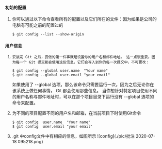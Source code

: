 #### 初始的配置

1. 你可以通过以下命令查看所有的配置以及它们所在的文件：因为如果是公司的电脑有可能之前的配置过的

     ```console
     $ git config --list --show-origin
     ```

     

#### 用户信息

1.     安装完 Git 之后，要做的第一件事就是设置你的用户名和邮件地址。 这一点很重要，因为每一个 Git 提交都会使用这些信息，它们会写入到你的每一次提交中，不可更改：
  
     ```console
     $ git config --global user.name  "Your name"
     $ git config --global user.email "your email"
   ```
   如果使用了 --global 选项，那么该命令只需要运行一次，因为之后无论你在该系统上做任何事情， Git 都会使用那些信息。 当你想针对特定项目使用不同的用户名称与邮件地址时，可以在那个项目目录下运行没有 --global 选项的命令来配置。
   
2.  为不同的项目配置不同的用户名和邮箱，在当前项目下时使用Git命令
      ```console
     $ git config  user.name  "Your name"
     $ git config  user.email "your email"
     ```
3. .git 中config文件中有相应的信息，如图所示
![config](./pic/批注 2020-07-18 095218.png)